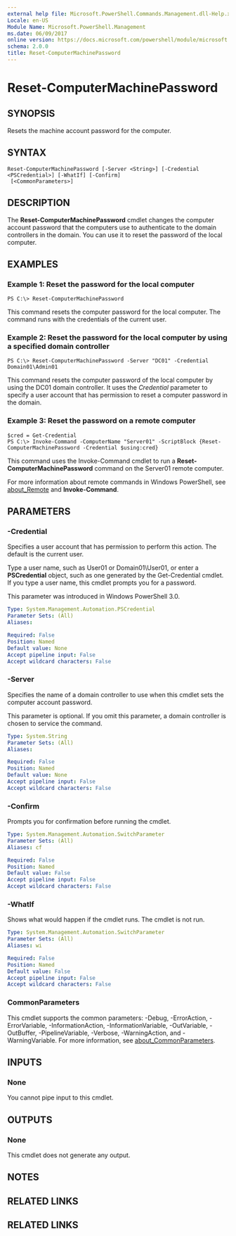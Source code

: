 ```yaml
---
external help file: Microsoft.PowerShell.Commands.Management.dll-Help.xml
Locale: en-US
Module Name: Microsoft.PowerShell.Management
ms.date: 06/09/2017
online version: https://docs.microsoft.com/powershell/module/microsoft.powershell.management/reset-computermachinepassword?view=powershell-5.1&WT.mc_id=ps-gethelp
schema: 2.0.0
title: Reset-ComputerMachinePassword
---
```


# Reset-ComputerMachinePassword

## SYNOPSIS
Resets the machine account password for the computer.

## SYNTAX

```
Reset-ComputerMachinePassword [-Server <String>] [-Credential <PSCredential>] [-WhatIf] [-Confirm]
 [<CommonParameters>]
```

## DESCRIPTION
The **Reset-ComputerMachinePassword** cmdlet changes the computer account password that the computers use to authenticate to the domain controllers in the domain.
You can use it to reset the password of the local computer.

## EXAMPLES

### Example 1: Reset the password for the local computer

```
PS C:\> Reset-ComputerMachinePassword
```

This command resets the computer password for the local computer.
The command runs with the credentials of the current user.

### Example 2: Reset the password for the local computer by using a specified domain controller

```
PS C:\> Reset-ComputerMachinePassword -Server "DC01" -Credential Domain01\Admin01
```

This command resets the computer password of the local computer by using the DC01 domain controller.
It uses the *Credential* parameter to specify a user account that has permission to reset a computer password in the domain.

### Example 3: Reset the password on a remote computer

```
$cred = Get-Credential
PS C:\> Invoke-Command -ComputerName "Server01" -ScriptBlock {Reset-ComputerMachinePassword -Credential $using:cred}
```

This command uses the Invoke-Command cmdlet to run a **Reset-ComputerMachinePassword** command on the Server01 remote computer.

For more information about remote commands in Windows PowerShell, see [about_Remote](../Microsoft.PowerShell.Core/About/about_Remote.md) and **Invoke-Command**.

## PARAMETERS

### -Credential
Specifies a user account that has permission to perform this action.
The default is the current user.

Type a user name, such as User01 or Domain01\User01, or enter a **PSCredential** object, such as one generated by the Get-Credential cmdlet.
If you type a user name, this cmdlet prompts you for a password.

This parameter was introduced in Windows PowerShell 3.0.

```yaml
Type: System.Management.Automation.PSCredential
Parameter Sets: (All)
Aliases:

Required: False
Position: Named
Default value: None
Accept pipeline input: False
Accept wildcard characters: False
```

### -Server
Specifies the name of a domain controller to use when this cmdlet sets the computer account password.

This parameter is optional.
If you omit this parameter, a domain controller is chosen to service the command.

```yaml
Type: System.String
Parameter Sets: (All)
Aliases:

Required: False
Position: Named
Default value: None
Accept pipeline input: False
Accept wildcard characters: False
```

### -Confirm
Prompts you for confirmation before running the cmdlet.

```yaml
Type: System.Management.Automation.SwitchParameter
Parameter Sets: (All)
Aliases: cf

Required: False
Position: Named
Default value: False
Accept pipeline input: False
Accept wildcard characters: False
```

### -WhatIf
Shows what would happen if the cmdlet runs.
The cmdlet is not run.

```yaml
Type: System.Management.Automation.SwitchParameter
Parameter Sets: (All)
Aliases: wi

Required: False
Position: Named
Default value: False
Accept pipeline input: False
Accept wildcard characters: False
```

### CommonParameters
This cmdlet supports the common parameters: -Debug, -ErrorAction, -ErrorVariable, -InformationAction, -InformationVariable, -OutVariable, -OutBuffer, -PipelineVariable, -Verbose, -WarningAction, and -WarningVariable. For more information, see [about_CommonParameters](https://go.microsoft.com/fwlink/?LinkID=113216).

## INPUTS

### None
You cannot pipe input to this cmdlet.

## OUTPUTS

### None
This cmdlet does not generate any output.

## NOTES

## RELATED LINKS

## RELATED LINKS
